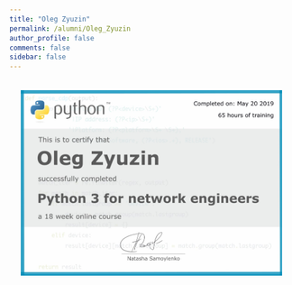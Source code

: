 ```yaml
---
title: "Oleg Zyuzin"
permalink: /alumni/Oleg_Zyuzin
author_profile: false
comments: false
sidebar: false
---
```


<div style="padding: 20px;">
  <img src="https://raw.githubusercontent.com/pyneng/pyneng.github.io/master/alumni/Oleg_Zyuzin.png" alt="Python for network engineers">
</div>

